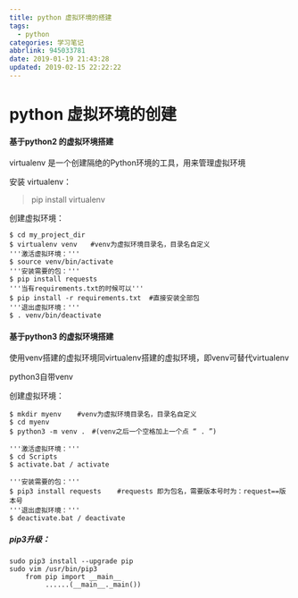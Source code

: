 ```yaml
---
title: python 虚拟环境的搭建
tags:
  - python
categories: 学习笔记
abbrlink: 945033781
date: 2019-01-19 21:43:28
updated: 2019-02-15 22:22:22
---
```

# python 虚拟环境的创建

#### 基于python2 的虚拟环境搭建
virtualenv 是一个创建隔绝的Python环境的工具，用来管理虚拟环境

安装 virtualenv：
> pip install virtualenv

创建虚拟环境：

```
$ cd my_project_dir
$ virtualenv venv　　#venv为虚拟环境目录名，目录名自定义
'''激活虚拟环境：'''
$ source venv/bin/activate
'''安装需要的包：'''
$ pip install requests
'''当有requirements.txt的时候可以'''
$ pip install -r requirements.txt  #直接安装全部包
'''退出虚拟环境：'''
$ . venv/bin/deactivate
```



#### 基于python3 的虚拟环境搭建
使用venv搭建的虚拟环境同virtualenv搭建的虚拟环境，即venv可替代virtualenv

python3自带venv

创建虚拟环境：
```
$ mkdir myenv    #venv为虚拟环境目录名，目录名自定义
$ cd myenv
$ python3 -m venv .　#(venv之后一个空格加上一个点 “ . ”)

'''激活虚拟环境：'''
$ cd Scripts
$ activate.bat / activate

'''安装需要的包：'''
$ pip3 install requests    #requests 即为包名，需要版本号时为：request==版本号
'''退出虚拟环境：'''
$ deactivate.bat / deactivate
```
##### pip3升级：
```
sudo pip3 install --upgrade pip
sudo vim /usr/bin/pip3
    from pip import __main__
         ......(__main__._main())
```

